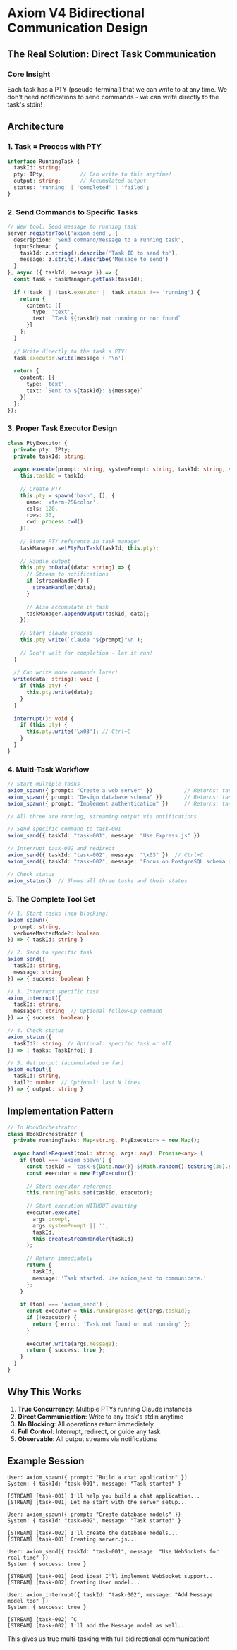# Axiom V4 Bidirectional Communication Design

## The Real Solution: Direct Task Communication

### Core Insight
Each task has a PTY (pseudo-terminal) that we can write to at any time. We don't need notifications to send commands - we can write directly to the task's stdin!

## Architecture

### 1. Task = Process with PTY

```typescript
interface RunningTask {
  taskId: string;
  pty: IPty;           // Can write to this anytime!
  output: string;      // Accumulated output
  status: 'running' | 'completed' | 'failed';
}
```

### 2. Send Commands to Specific Tasks

```typescript
// New tool: Send message to running task
server.registerTool('axiom_send', {
  description: 'Send command/message to a running task',
  inputSchema: {
    taskId: z.string().describe('Task ID to send to'),
    message: z.string().describe('Message to send')
  }
}, async ({ taskId, message }) => {
  const task = taskManager.getTask(taskId);
  
  if (!task || !task.executor || task.status !== 'running') {
    return {
      content: [{
        type: 'text',
        text: `Task ${taskId} not running or not found`
      }]
    };
  }
  
  // Write directly to the task's PTY!
  task.executor.write(message + '\n');
  
  return {
    content: [{
      type: 'text',
      text: `Sent to ${taskId}: ${message}`
    }]
  };
});
```

### 3. Proper Task Executor Design

```typescript
class PtyExecutor {
  private pty: IPty;
  private taskId: string;
  
  async execute(prompt: string, systemPrompt: string, taskId: string, streamHandler?: (data: string) => void) {
    this.taskId = taskId;
    
    // Create PTY
    this.pty = spawn('bash', [], {
      name: 'xterm-256color',
      cols: 120,
      rows: 30,
      cwd: process.cwd()
    });
    
    // Store PTY reference in task manager
    taskManager.setPtyForTask(taskId, this.pty);
    
    // Handle output
    this.pty.onData((data: string) => {
      // Stream to notifications
      if (streamHandler) {
        streamHandler(data);
      }
      
      // Also accumulate in task
      taskManager.appendOutput(taskId, data);
    });
    
    // Start claude process
    this.pty.write(`claude "${prompt}"\n`);
    
    // Don't wait for completion - let it run!
  }
  
  // Can write more commands later!
  write(data: string): void {
    if (this.pty) {
      this.pty.write(data);
    }
  }
  
  interrupt(): void {
    if (this.pty) {
      this.pty.write('\x03'); // Ctrl+C
    }
  }
}
```

### 4. Multi-Task Workflow

```typescript
// Start multiple tasks
axiom_spawn({ prompt: "Create a web server" })          // Returns: task-001
axiom_spawn({ prompt: "Design database schema" })       // Returns: task-002  
axiom_spawn({ prompt: "Implement authentication" })     // Returns: task-003

// All three are running, streaming output via notifications

// Send specific command to task-001
axiom_send({ taskId: "task-001", message: "Use Express.js" })

// Interrupt task-002 and redirect
axiom_send({ taskId: "task-002", message: "\x03" })  // Ctrl+C
axiom_send({ taskId: "task-002", message: "Focus on PostgreSQL schema only" })

// Check status
axiom_status()  // Shows all three tasks and their states
```

### 5. The Complete Tool Set

```typescript
// 1. Start tasks (non-blocking)
axiom_spawn({ 
  prompt: string,
  verboseMasterMode?: boolean 
}) => { taskId: string }

// 2. Send to specific task
axiom_send({ 
  taskId: string, 
  message: string 
}) => { success: boolean }

// 3. Interrupt specific task
axiom_interrupt({ 
  taskId: string,
  message?: string  // Optional follow-up command
}) => { success: boolean }

// 4. Check status
axiom_status({ 
  taskId?: string  // Optional: specific task or all
}) => { tasks: TaskInfo[] }

// 5. Get output (accumulated so far)
axiom_output({ 
  taskId: string,
  tail?: number  // Optional: last N lines
}) => { output: string }
```

## Implementation Pattern

```typescript
// In HookOrchestrator
class HookOrchestrator {
  private runningTasks: Map<string, PtyExecutor> = new Map();
  
  async handleRequest(tool: string, args: any): Promise<any> {
    if (tool === 'axiom_spawn') {
      const taskId = `task-${Date.now()}-${Math.random().toString(36).slice(2)}`;
      const executor = new PtyExecutor();
      
      // Store executor reference
      this.runningTasks.set(taskId, executor);
      
      // Start execution WITHOUT awaiting
      executor.execute(
        args.prompt,
        args.systemPrompt || '',
        taskId,
        this.createStreamHandler(taskId)
      );
      
      // Return immediately
      return { 
        taskId, 
        message: 'Task started. Use axiom_send to communicate.' 
      };
    }
    
    if (tool === 'axiom_send') {
      const executor = this.runningTasks.get(args.taskId);
      if (!executor) {
        return { error: 'Task not found or not running' };
      }
      
      executor.write(args.message);
      return { success: true };
    }
  }
}
```

## Why This Works

1. **True Concurrency**: Multiple PTYs running Claude instances
2. **Direct Communication**: Write to any task's stdin anytime
3. **No Blocking**: All operations return immediately
4. **Full Control**: Interrupt, redirect, or guide any task
5. **Observable**: All output streams via notifications

## Example Session

```
User: axiom_spawn({ prompt: "Build a chat application" })
System: { taskId: "task-001", message: "Task started" }

[STREAM] [task-001] I'll help you build a chat application...
[STREAM] [task-001] Let me start with the server setup...

User: axiom_spawn({ prompt: "Create database models" })
System: { taskId: "task-002", message: "Task started" }

[STREAM] [task-002] I'll create the database models...
[STREAM] [task-001] Creating server.js...

User: axiom_send({ taskId: "task-001", message: "Use WebSockets for real-time" })
System: { success: true }

[STREAM] [task-001] Good idea! I'll implement WebSocket support...
[STREAM] [task-002] Creating User model...

User: axiom_interrupt({ taskId: "task-002", message: "Add Message model too" })
System: { success: true }

[STREAM] [task-002] ^C
[STREAM] [task-002] I'll add the Message model as well...
```

This gives us true multi-tasking with full bidirectional communication!